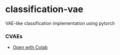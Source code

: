 # classification-vae
 VAE-like classification implementation using pytorch

### CVAEs
- [Open with Colab](https://colab.research.google.com/github/uesmgn/classification-vae/blob/master/notebook_cvae.ipynb)
